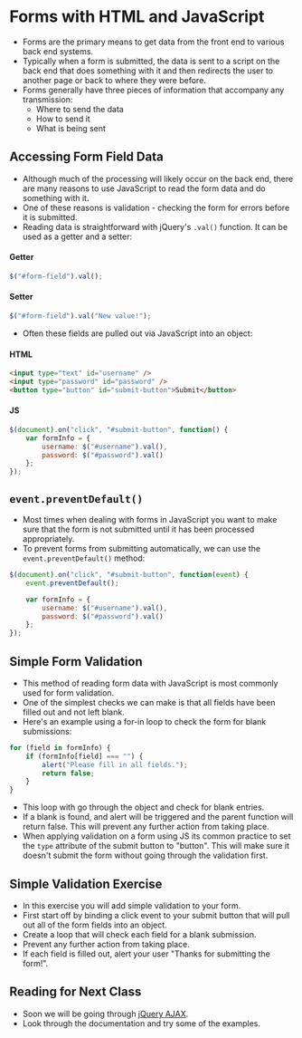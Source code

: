 # Forms with HTML and JavaScript
- Forms are the primary means to get data from the front end to various back end systems.
- Typically when a form is submitted, the data is sent to a script on the back end that does something with it and then redirects the user to another page or back to where they were before.
- Forms generally have three pieces of information that accompany any transmission:
	- Where to send the data
	- How to send it
	- What is being sent


## Accessing Form Field Data
- Although much of the processing will likely occur on the back end, there are many reasons to use JavaScript to read the form data and do something with it.
- One of these reasons is validation - checking the form for errors before it is submitted.
- Reading data is straightforward with jQuery's `.val()` function. It can be used as a getter and a setter:

#### Getter

```js
$("#form-field").val();
```
#### Setter

```js
$("#form-field").val("New value!");
```
- Often these fields are pulled out via JavaScript into an object:

#### HTML

```HTML
<input type="text" id="username" />
<input type="password" id="password" />
<button type="button" id="submit-button">Submit</button>
```
#### JS

```js
$(document).on("click", "#submit-button", function() {
	var formInfo = {
		username: $("#username").val(),
		password: $("#password").val()
	};
});
```

## `event.preventDefault()`
- Most times when dealing with forms in JavaScript you want to make sure that the form is not submitted until it has been processed appropriately.
- To prevent forms from submitting automatically, we can use the `event.preventDefault()` method:

```js
$(document).on("click", "#submit-button", function(event) {
	event.preventDefault();

	var formInfo = {
		username: $("#username").val(),
		password: $("#password").val()
	};
});
```

## Simple Form Validation
- This method of reading form data with JavaScript is most commonly used for form validation.
- One of the simplest checks we can make is that all fields have been filled out and not left blank.
- Here's an example using a for-in loop to check the form for blank submissions:

```js
for (field in formInfo) {
	if (formInfo[field] === "") {
		alert("Please fill in all fields.");
		return false;
	}
}
```
- This loop with go through the object and check for blank entries.
- If a blank is found, and alert will be triggered and the parent function will return false. This will prevent any further action from taking place.
- When applying validation on a form using JS its common practice to set the `type` attribute of the submit button to "button". This will make sure it doesn't submit the form without going through the validation first.

## Simple Validation Exercise
- In this exercise you will add simple validation to your form.
- First start off by binding a click event to your submit button that will pull out all of the form fields into an object.
- Create a loop that will check each field for a blank submission.
- Prevent any further action from taking place.
- If each field is filled out, alert your user "Thanks for submitting the form!".


## Reading for Next Class
- Soon we will be going through [jQuery AJAX](http://api.jquery.com/jquery.ajax/).
- Look through the documentation and try some of the examples.
